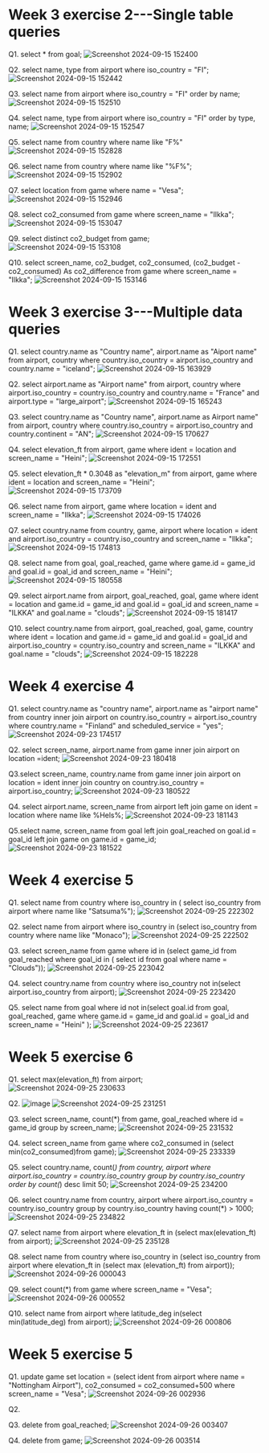 # Week 3 exercise 2---Single table queries

Q1. select * from goal;
![Screenshot 2024-09-15 152400](https://github.com/user-attachments/assets/9c5e3ec1-506d-44e7-bfe1-8654dac82946)

Q2. select name, type from airport where iso_country = "FI";
![Screenshot 2024-09-15 152442](https://github.com/user-attachments/assets/f5f707df-9a75-40a6-aaa9-af5863378b60)

Q3. select name from airport where iso_country = "FI" order by name;
![Screenshot 2024-09-15 152510](https://github.com/user-attachments/assets/64d2d290-04d9-46aa-a0ed-39a2e836765f)

Q4. select name, type from airport where iso_country = "FI" order by type, name;
![Screenshot 2024-09-15 152547](https://github.com/user-attachments/assets/5626d160-71b5-44fe-8fa0-3674188ac11f)

Q5. select name from country where name like "F%"
![Screenshot 2024-09-15 152828](https://github.com/user-attachments/assets/230c4957-58fe-4858-8bb3-5ce98dc597a0)

Q6. select name from country where name like "%F%";
![Screenshot 2024-09-15 152902](https://github.com/user-attachments/assets/0539bc20-3529-419d-bf77-c2e71440e3cf)

Q7. select location from game where name = "Vesa";
![Screenshot 2024-09-15 152946](https://github.com/user-attachments/assets/3a5103f9-8261-4894-bfe4-6cf2eec49a0e)

Q8. select co2_consumed from game where screen_name = "Ilkka";
![Screenshot 2024-09-15 153047](https://github.com/user-attachments/assets/9856f0ec-bc51-4667-a63e-f9d74eaf9aad)

Q9. select distinct co2_budget from game;
![Screenshot 2024-09-15 153108](https://github.com/user-attachments/assets/4e8d3088-fb6d-4f9e-96db-f5c74ba61e86)

Q10. select screen_name, co2_budget, co2_consumed, (co2_budget - co2_consumed) As co2_difference from game where screen_name = "Ilkka";
![Screenshot 2024-09-15 153146](https://github.com/user-attachments/assets/02d0117f-9346-4a3b-8896-25da78a5f121)


#  Week 3 exercise 3---Multiple data queries 


Q1.  select country.name as "Country name", airport.name as "Aiport name" from airport, country where country.iso_country = airport.iso_country and country.name = "iceland";
![Screenshot 2024-09-15 163929](https://github.com/user-attachments/assets/ce0b1c05-382e-4f53-9447-5d44f49b12be)

Q2. select airport.name as "Airport name" from airport, country where airport.iso_country = country.iso_country and country.name = "France" and airport.type = "large_airport";
![Screenshot 2024-09-15 165243](https://github.com/user-attachments/assets/d173272d-acfe-4c4d-b8b6-616e14870a4a)

Q3. select country.name as "Country name", airport.name as Airport name" from airport, country where country.iso_country = airport.iso_country and country.continent = "AN";
![Screenshot 2024-09-15 170627](https://github.com/user-attachments/assets/3367d61a-c22a-413f-99fc-b7c13fbf9a6a)

Q4.  select elevation_ft from airport, game where ident = location and screen_name = "Heini";
![Screenshot 2024-09-15 172551](https://github.com/user-attachments/assets/10a4f95c-2ddb-4674-88da-a53e762d3ca7)

Q5.  select elevation_ft * 0.3048 as "elevation_m" from airport, game where ident = location and screen_name = "Heini";
![Screenshot 2024-09-15 173709](https://github.com/user-attachments/assets/b7b6fa46-cdc9-4461-8fdf-c9cc3ad0caee)

Q6.  select name from airport, game where location = ident and screen_name = "Ilkka";
![Screenshot 2024-09-15 174026](https://github.com/user-attachments/assets/ddf96636-6cc4-4787-ba58-61dac7a7442f)

Q7.  select country.name from country, game, airport where location = ident and airport.iso_country = country.iso_country and screen_name = "Ilkka";
![Screenshot 2024-09-15 174813](https://github.com/user-attachments/assets/ffb92dd0-d3dc-4815-bff1-07b35de6635d)

Q8.  select name from goal, goal_reached, game where game.id = game_id and goal.id = goal_id and screen_name = "Heini";
![Screenshot 2024-09-15 180558](https://github.com/user-attachments/assets/3911f574-c8ee-47bb-ba8d-2e08386ff4fd)

Q9.  select airport.name from airport, goal_reached, goal, game where ident = location and game.id = game_id and goal.id = goal_id and screen_name = "ILKKA" and goal.name = "clouds";
![Screenshot 2024-09-15 181417](https://github.com/user-attachments/assets/f171249d-73f2-475b-a147-36b8828ac298)

Q10.  select country.name from airport, goal_reached, goal, game, country where ident = location and game.id = game_id and goal.id = goal_id and airport.iso_country = country.iso_country and screen_name = "ILKKA" and goal.name = "clouds";
![Screenshot 2024-09-15 182228](https://github.com/user-attachments/assets/632f8842-979f-436b-82a3-1beae81983c6)


# Week 4 exercise 4

Q1. select country.name as "country name", airport.name as "airport name" from country inner join airport on country.iso_country = airport.iso_country where country.name = "Finland" and scheduled_service = "yes";
![Screenshot 2024-09-23 174517](https://github.com/user-attachments/assets/bff6530f-d606-41c7-9c2b-e25cb8121395)

Q2. select screen_name, airport.name from game inner join airport on location =ident;
![Screenshot 2024-09-23 180418](https://github.com/user-attachments/assets/497f228b-084a-42e0-953c-767b7f8f8f2a)

Q3.select screen_name, country.name from game inner join airport on location = ident inner join country on country.iso_country = airport.iso_country;
![Screenshot 2024-09-23 180522](https://github.com/user-attachments/assets/4df704c5-f80b-4821-acb5-588d7fc7d99b)

Q4. select airport.name, screen_name from airport left join game on ident = location where name like %Hels%;
![Screenshot 2024-09-23 181143](https://github.com/user-attachments/assets/1bc15eb2-1687-4748-b4fb-4775eea6e269)

Q5.select name, screen_name from goal left join goal_reached on goal.id = goal_id left join game on game.id = game_id;
![Screenshot 2024-09-23 181522](https://github.com/user-attachments/assets/e256eaaf-43ba-4d95-a03d-154da7556587)

# Week 4 exercise 5

Q1. select name from country where iso_country in ( select iso_country from airport where name like "Satsuma%");
![Screenshot 2024-09-25 222302](https://github.com/user-attachments/assets/d31ecc84-ea98-4581-a073-849f5989ab0e)


Q2. select name from airport where iso_country in (select iso_country from country where name like "Monaco");
![Screenshot 2024-09-25 222502](https://github.com/user-attachments/assets/fa834249-3959-45d0-b304-2fdb1eb418ac)


Q3. select screen_name from game where id in (select game_id from goal_reached where goal_id in ( select id from goal where name = "Clouds"));
![Screenshot 2024-09-25 223042](https://github.com/user-attachments/assets/206b25d0-e1c3-4445-abce-98690628d2d3)

Q4.  select country.name from country where iso_country not in(select airport.iso_country from airport);
![Screenshot 2024-09-25 223420](https://github.com/user-attachments/assets/aefa197f-c233-4443-833f-a848d04d9e8d)


Q5. select name from goal where id not in(select goal.id from goal, goal_reached, game where game.id = game_id and goal.id = goal_id and screen_name = "Heini" );
![Screenshot 2024-09-25 223617](https://github.com/user-attachments/assets/ef00fd25-bf41-4be4-b4d0-1282fe6ce3ba)

# Week 5 exercise 6

Q1. select max(elevation_ft) from airport;
![Screenshot 2024-09-25 230633](https://github.com/user-attachments/assets/87d378e3-3183-4555-b348-de09e9b059c9)

Q2. ![image](https://github.com/user-attachments/assets/e124f28a-ba31-4ad9-8128-f45de5174d64)
![Screenshot 2024-09-25 231251](https://github.com/user-attachments/assets/9ce87aaf-3bb6-4547-b0ce-108febe47979)


Q3. select screen_name, count(*) from game, goal_reached where id = game_id group by screen_name;
![Screenshot 2024-09-25 231532](https://github.com/user-attachments/assets/859a9923-8ead-4463-97ac-01b50643b9b2)

Q4. select screen_name from game where co2_consumed in (select min(co2_consumed)from game);
![Screenshot 2024-09-25 233339](https://github.com/user-attachments/assets/dab543ef-67e8-4ee2-b3de-4b53d157d11e)

Q5. select country.name, count(*) from country, airport
where airport.iso_country = country.iso_country
group by country.iso_country
order by count(*) desc
limit 50;
![Screenshot 2024-09-25 234200](https://github.com/user-attachments/assets/4f95b739-c6c4-4cd2-bc52-d3a63251e97d)

Q6. select country.name from country, airport where airport.iso_country = country.iso_country
group by country.iso_country having count(*) > 1000;
![Screenshot 2024-09-25 234822](https://github.com/user-attachments/assets/f8510cb7-0a1e-42fa-9fd4-f52bcb8d6d84)

Q7. select name from airport where elevation_ft in (select max(elevation_ft) from airport);
![Screenshot 2024-09-25 235128](https://github.com/user-attachments/assets/3a1aae89-79d2-410a-82e6-661f43ac9051)

Q8. select name from country where iso_country in (select iso_country from airport where elevation_ft in (select max (elevation_ft) from airport));
![Screenshot 2024-09-26 000043](https://github.com/user-attachments/assets/44bf8bd5-a1c6-47dc-887f-d6af1ae2e30f)

Q9. select count(*) from game where screen_name = "Vesa";
![Screenshot 2024-09-26 000552](https://github.com/user-attachments/assets/85f17fb7-03e1-4faa-8740-85716426a101)

Q10. select name from airport where latitude_deg in(select min(latitude_deg) from airport);
![Screenshot 2024-09-26 000806](https://github.com/user-attachments/assets/cbb989b9-a6c4-4305-bccb-3e9847fa86b9)

# Week 5 exercise 5

Q1. update game
set  location = (select ident from airport where name = "Nottingham Airport"), co2_consumed = co2_consumed+500
where screen_name = "Vesa";
![Screenshot 2024-09-26 002936](https://github.com/user-attachments/assets/42e390c2-daf1-40c0-89f8-8d6d5ff6cb04)

Q2. 

Q3. delete from goal_reached;
![Screenshot 2024-09-26 003407](https://github.com/user-attachments/assets/fb08cb60-3cc8-4afa-99dd-9680bc279c22)

Q4. delete from game;
![Screenshot 2024-09-26 003514](https://github.com/user-attachments/assets/731b4f20-ed22-428b-8d65-76495e531654)








